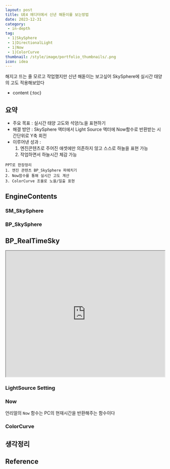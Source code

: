 ```yaml
---
layout: post
title: UE4 에디터에서 신년 해돋이를 보는방법
date: 2023-12-31
category: 
 - in-depth
tag:
 - 1|SkySphere
 - 1|DirectionalLight
 - 1|Now
 - 1|ColorCurve
thumbnail: /style/image/portfolio_thumbnails/.png
icon: idea
---
```


해지고 뜨는 줄 모르고 작업했지만 신년 해돋이는 보고싶어 SkySphere에 실시간 태양의 고도 적용해보았다

* content
{:toc}

## 요약 
- 주요 목표 : 실시간 태양 고도와 석양/노을 표현하기
- 해결 방안 : SkySphere 액터에서 Light Source 액터에 Now함수로 반환받는 시간단위로 Y축 회전
- 이루어낸 성과 :
    1. 엔진콘텐츠로 주어진 애셋에만 의존하지 않고 스스로 하늘을 표현 가능
    2. 작업하면서 하늘시간 체감 가능

```
PPT로 한장정리
1. 엔진 콘텐츠 BP_SkySphere 파헤치기
2. Now함수를 통해 실시간 고도 계산
3. ColorCurve 조율로 노을/일출 표현
```
## EngineContents

### SM_SkySphere

### BP_SkySphere

## BP_RealTimeSky

<iframe width="100%" height="400" src="https://blueprintue.com/render/7lkfzygg/" scrolling="no" allowfullscreen></iframe>

### LightSource Setting

### Now
언리얼의 `Now` 함수는 PC의 현재시간을 반환해주는 함수이다



### ColorCurve

## 생각정리

## Reference
